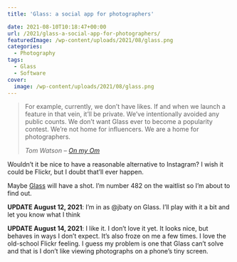 ```yaml
---
title: 'Glass: a social app for photographers'

date: 2021-08-10T10:18:47+00:00
url: /2021/glass-a-social-app-for-photographers/
featuredImage: /wp-content/uploads/2021/08/glass.png
categories:
  - Photography
tags:
  - Glass
  - Software
cover:
  image: /wp-content/uploads/2021/08/glass.png
---
```

<!--kg-card-begin: html-->

<blockquote class="wp-block-quote">
  <p>
    For example, currently, we don’t have likes. If and when we launch a feature in that vein, it’ll be private. We’ve intentionally avoided any public counts. We don’t want Glass ever to become a popularity contest. We’re not home for influencers. We are a home for photographers.
  </p>
  
  <p>
    <cite>Tom Watson &#8211; <a href="https://om.co/2021/08/10/glass/">On my Om </a></cite>
  </p>
</blockquote>

Wouldn&#8217;t it be nice to have a reasonable alternative to Instagram? I wish it could be Flickr, but I doubt that&#8217;ll ever happen.

Maybe [Glass][1] will have a shot. I&#8217;m number 482 on the waitlist so I&#8217;m about to find out.

**UPDATE August 12, 2021**: I&#8217;m in as @jbaty on Glass. I&#8217;ll play with it a bit and let you know what I think

**UPDATE August 14, 2021**: I like it. I don&#8217;t love it yet. It looks nice, but behaves in ways I don&#8217;t expect. It&#8217;s also froze on me a few times. I love the old-school Flickr feeling. I guess my problem is one that Glass can&#8217;t solve and that is I don&#8217;t like viewing photographs on a phone&#8217;s tiny screen. 

<!--kg-card-end: html-->

 [1]: https://glass.photo